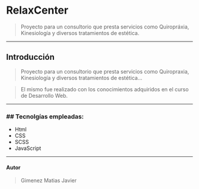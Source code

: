 # RelaxCenter
> Proyecto para un consultorio que presta servicios como Quiropráxia, Kinesiología y diversos tratamientos de estética.

------
## Introducción
> Proyecto para un consultorio que presta servicios como Quiropraxia, Kinesiología y diversos tratamientos de estética...

>El mismo fue realizado con los conocimientos adquiridos en el curso de Desarrollo Web.

------
### ## Tecnolgías empleadas:
- Html
- CSS
- SCSS
- JavaScript
-------

#### Autor
> Gimenez Matias Javier